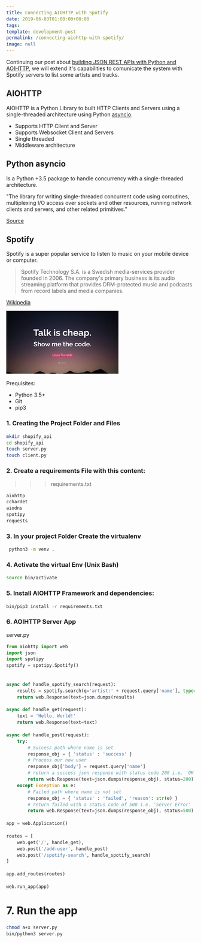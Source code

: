 ```yaml
---
title: Connecting AIOHTTP with Spotify
date: 2019-06-03T01:00:00+00:00
tags:
template: development-post
permalink: /connecting-aiohttp-with-spotify/
image: null
---
```


Continuing our post about [building JSON REST APIs with Python and AOIHTTP](https://cobuildlab.com/development-blog/my-first-json-rest-api-with-aiohttp/), we will extend it's capabilities to comunicate the system with Spotify servers to list some artists and tracks.

## AIOHTTP

AIOHTTP is a Python Library to built HTTP Clients and Servers using a single-threaded architecture using Python [asyncio](https://aiohttp.readthedocs.io/en/stable/glossary.html#term-asyncio).

- Supports HTTP Client and Server
- Supports Websocket Client and Servers
- Single threaded
- Middleware architecture


## Python asyncio

Is a Python +3.5 package to handle concurrency with a single-threaded architecture.

"The library for writing single-threaded concurrent code using coroutines, multiplexing I/O access over sockets and other resources, running network clients and servers, and other related primitives."

[Source](https://aiohttp.readthedocs.io/en/stable/glossary.html#term-asyncio)


## Spotify

Spotify is a super popular service to listen to music on your mobile device or computer.

> Spotify Technology S.A. is a Swedish media-services provider founded in 2006. The company's primary business is its audio streaming platform that provides DRM-protected music and podcasts from record labels and media companies.

[Wikipedia](https://en.wikipedia.org/wiki/Spotify)

![Show me the code](./media/show-me-the-code.jpeg)

Prequisites:

- Python 3.5+
- Git
- pip3


### 1. Creating the Project Folder and Files

```sh
mkdir shopify_api
cd shopify_api
touch server.py
touch client.py
```

### 2. Create a requirements File with this content:

>>> requirements.txt
```bash
aiohttp
cchardet
aiodns
spotipy
requests
```

### 3. In your project Folder Create the virtualenv

```bash
 python3 -m venv .
 ```

 ### 4. Activate the virtual Env (Unix Bash)

 ```bash
 source bin/activate
 ```

### 5. Install AIOHTTP Framework and dependencies:

```bash
bin/pip3 install -r requirements.txt
```

### 6. AOIHTTP Server App

server.py

```python
from aiohttp import web
import json
import spotipy
spotify = spotipy.Spotify()


async def handle_spotify_search(request):
    results = spotify.search(q='artist:' + request.query['name'], type='artist')
    return web.Response(text=json.dumps(results)

async def handle_get(request):
    text = 'Hello, World!'
    return web.Response(text=text)

async def handle_post(request):
    try:
        # Success path where name is set
        response_obj = { 'status' : 'success' }
        # Process our new user
        response_obj['body'] = request.query['name']
        # return a success json response with status code 200 i.e. 'OK'
        return web.Response(text=json.dumps(response_obj), status=200)
    except Exception as e:
        # Failed path where name is not set
        response_obj = { 'status' : 'failed', 'reason': str(e) }
        # return failed with a status code of 500 i.e. 'Server Error'
        return web.Response(text=json.dumps(response_obj), status=500)

app = web.Application()

routes = [
    web.get('/', handle_get),
    web.post('/add-user', handle_post)
    web.post('/spotify-search', handle_spotify_search)
]

app.add_routes(routes)

web.run_app(app)
```


# 7. Run the app

```sh
chmod a+x server.py
bin/python3 server.py
```
